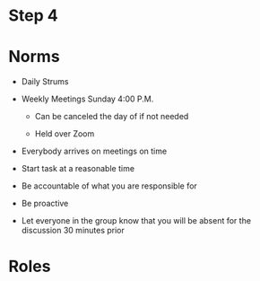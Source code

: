 # Step 4

# Norms

- Daily Strums

- Weekly Meetings Sunday 4:00 P.M.

    - Can be canceled the day of if not needed

    - Held over Zoom

- Everybody arrives on meetings on time

- Start task at a reasonable time

- Be accountable of what you are responsible for

- Be proactive

- Let everyone in the group know that you will be absent for the discussion 30 minutes prior
 
 
# Roles